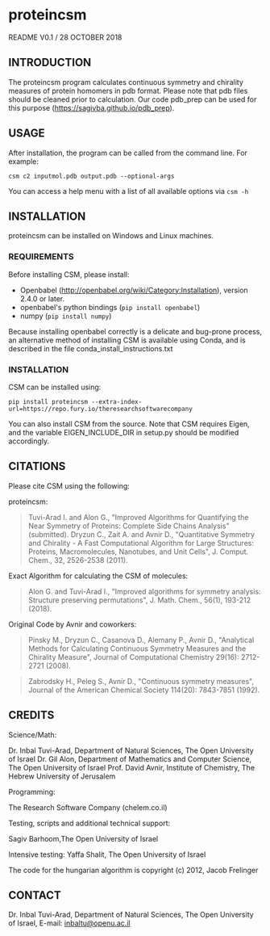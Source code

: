 # proteincsm


README V0.1 / 28 OCTOBER 2018


## INTRODUCTION

The proteincsm program calculates continuous symmetry and chirality measures of protein homomers in pdb format.
Please note that pdb files should be cleaned prior to calculation. Our code pdb_prep can be used for this purpose (https://sagivba.github.io/pdb_prep).

## USAGE

After installation, the program can be called from the command line. For example:

`csm c2 inputmol.pdb output.pdb --optional-args`

You can access a help menu with a list of all available options via `csm -h`

## INSTALLATION

proteincsm can be installed on Windows and Linux machines.

### REQUIREMENTS

Before installing CSM, please install:

* Openbabel (http://openbabel.org/wiki/Category:Installation), 
version 2.4.0 or later.
* openbabel's python bindings (`pip install openbabel`) 
* numpy (`pip install numpy`)

Because installing openbabel correctly is a delicate and bug-prone process, an alternative method of installing CSM is available using Conda, and is described in the file conda_install_instructions.txt

### INSTALLATION 

CSM can be installed using:

`pip install proteincsm --extra-index-url=https://repo.fury.io/theresearchsoftwarecompany`

You can also install CSM from the source. Note that CSM requires Eigen, and the variable EIGEN_INCLUDE_DIR in setup.py should be modified accordingly.

## CITATIONS 

Please cite CSM using the following:

proteincsm:

> Tuvi-Arad I. and Alon G., "Improved Algorithms for Quantifying the Near Symmetry of Proteins: Complete Side Chains Analysis" (submitted). 
> Dryzun C., Zait A. and Avnir D., "Quantitative Symmetry and Chirality - A Fast Computational Algorithm for Large Structures: Proteins, Macromolecules, Nanotubes, and Unit Cells", J. Comput. Chem., 32, 2526-2538 (2011). 


Exact Algorithm for calculating the CSM of molecules:

> Alon G. and Tuvi-Arad I., "Improved algorithms for symmetry analysis: Structure preserving permutations", J. Math. Chem., 56(1), 193-212 (2018).

Original Code by Avnir and coworkers:

> Pinsky M., Dryzun C., Casanova D., Alemany P., Avnir D., "Analytical Methods for Calculating Continuous Symmetry Measures and the Chirality Measure", Journal of Computational Chemistry 29(16): 2712-2721 (2008).

> Zabrodsky H., Peleg S., Avnir D., "Continuous symmetry measures", Journal of the American Chemical Society 114(20): 7843-7851 (1992).



## CREDITS

Science/Math:

Dr. Inbal Tuvi-Arad, Department of Natural Sciences, The Open University of Israel
Dr. Gil Alon, Department of Mathematics and Computer Science, The Open University of Israel
Prof. David Avnir, Institute of Chemistry, The Hebrew University of Jerusalem

Programming:

The Research Software Company (chelem.co.il)

Testing, scripts and additional technical support:

Sagiv Barhoom,The Open University of Israel

Intensive testing:
Yaffa Shalit, The Open University of Israel

The code for the hungarian algorithm is copyright (c) 2012, Jacob Frelinger


## CONTACT

Dr. Inbal Tuvi-Arad, Department of Natural Sciences, The Open University of Israel, E-mail: inbaltu@openu.ac.il



